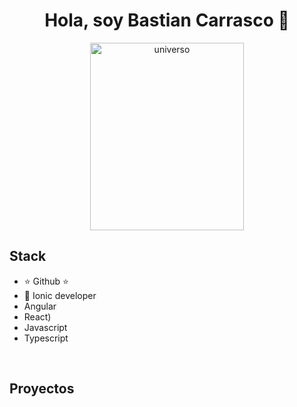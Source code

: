 <div align="center">
<h1 align="center">Hola, soy <a>Bastian Carrasco</a> 👋</h1>
<img src="[https://images.unsplash.com/photo-1484589065579-248aad0d8b13?q=80&w=1659&auto=format&fit=crop&ixlib=rb-4.0.3&ixid=M3wxMjA3fDB8MHxwaG90by1wYWdlfHx8fGVufDB8fHx8fA%3D%3D](https://images.pexels.com/photos/956999/milky-way-starry-sky-night-sky-star-956999.jpeg?auto=compress&cs=tinysrgb&w=1260&h=750&dpr=1)" width="70%" height="300" alt="universo">
</div>



## Stack

- ⭐ Github ⭐ 
- 📲 Ionic developer
- Angular
- React)
- Javascript
- Typescript
<br>

## Proyectos

<p align="center">
  
</p>
